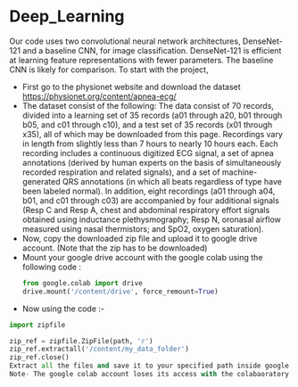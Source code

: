 # Deep_Learning
Our code uses two convolutional neural network architectures, DenseNet-121 and a baseline CNN, for image classification. DenseNet-121 is efficient at learning feature representations with fewer parameters. The baseline CNN is likely for comparison.
To start with the project,
* First go to the physionet website and download the dataset https://physionet.org/content/apnea-ecg/
* The dataset consist of the following: The data consist of 70 records, divided into a learning set of 35 records (a01 through a20, b01 through b05, and c01 through c10), and a test set of 35 records (x01 through x35), all of which may be downloaded from this page. Recordings vary in length from slightly less than 7 hours to nearly 10 hours each. Each recording includes a continuous digitized ECG signal, a set of apnea annotations (derived by human experts on the basis of simultaneously recorded respiration and related signals), and a set of machine-generated QRS annotations (in which all beats regardless of type have been labeled normal). In addition, eight recordings (a01 through a04, b01, and c01 through c03) are accompanied by four additional signals (Resp C and Resp A, chest and abdominal respiratory effort signals obtained using inductance plethysmography; Resp N, oronasal airflow measured using nasal thermistors; and SpO2, oxygen saturation).
* Now, copy the downloaded zip file and upload it to google drive account. (Note that the zip has to be downloaded)
* Mount your google drive account with the google colab using the following code :
  ```python
  from google.colab import drive
  drive.mount('/content/drive', force_remount=True)
* Now using the code :-
```python
import zipfile

zip_ref = zipfile.ZipFile(path, 'r')
zip_ref.extractall('/content/my_data_folder')
zip_ref.close()
Extract all the files and save it to your specified path inside google colab
Note- The google colab account loses its access with the colabaoratory , when the runtime gets disconnected.
